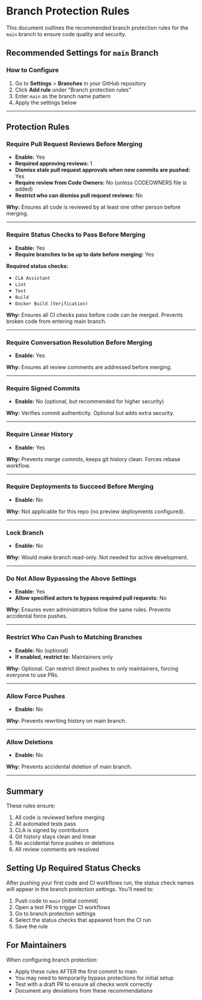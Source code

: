 # Branch Protection Rules

This document outlines the recommended branch protection rules for the `main` branch to ensure code quality and security.

## Recommended Settings for `main` Branch

### How to Configure

1. Go to **Settings** > **Branches** in your GitHub repository
2. Click **Add rule** under "Branch protection rules"
3. Enter `main` as the branch name pattern
4. Apply the settings below

---

## Protection Rules

### Require Pull Request Reviews Before Merging

- **Enable:** Yes
- **Required approving reviews:** 1
- **Dismiss stale pull request approvals when new commits are pushed:** Yes
- **Require review from Code Owners:** No (unless CODEOWNERS file is added)
- **Restrict who can dismiss pull request reviews:** No

**Why:** Ensures all code is reviewed by at least one other person before merging.

---

### Require Status Checks to Pass Before Merging

- **Enable:** Yes
- **Require branches to be up to date before merging:** Yes

**Required status checks:**
- `CLA Assistant`
- `Lint`
- `Test`
- `Build`
- `Docker Build (Verification)`

**Why:** Ensures all CI checks pass before code can be merged. Prevents broken code from entering main branch.

---

### Require Conversation Resolution Before Merging

- **Enable:** Yes

**Why:** Ensures all review comments are addressed before merging.

---

### Require Signed Commits

- **Enable:** No (optional, but recommended for higher security)

**Why:** Verifies commit authenticity. Optional but adds extra security.

---

### Require Linear History

- **Enable:** Yes

**Why:** Prevents merge commits, keeps git history clean. Forces rebase workflow.

---

### Require Deployments to Succeed Before Merging

- **Enable:** No

**Why:** Not applicable for this repo (no preview deployments configured).

---

### Lock Branch

- **Enable:** No

**Why:** Would make branch read-only. Not needed for active development.

---

### Do Not Allow Bypassing the Above Settings

- **Enable:** Yes
- **Allow specified actors to bypass required pull requests:** No

**Why:** Ensures even administrators follow the same rules. Prevents accidental force pushes.

---

### Restrict Who Can Push to Matching Branches

- **Enable:** No (optional)
- **If enabled, restrict to:** Maintainers only

**Why:** Optional. Can restrict direct pushes to only maintainers, forcing everyone to use PRs.

---

### Allow Force Pushes

- **Enable:** No

**Why:** Prevents rewriting history on main branch.

---

### Allow Deletions

- **Enable:** No

**Why:** Prevents accidental deletion of main branch.

---

## Summary

These rules ensure:
1. All code is reviewed before merging
2. All automated tests pass
3. CLA is signed by contributors
4. Git history stays clean and linear
5. No accidental force pushes or deletions
6. All review comments are resolved

## Setting Up Required Status Checks

After pushing your first code and CI workflows run, the status check names will appear in the branch protection settings. You'll need to:

1. Push code to `main` (initial commit)
2. Open a test PR to trigger CI workflows
3. Go to branch protection settings
4. Select the status checks that appeared from the CI run
5. Save the rule

## For Maintainers

When configuring branch protection:
- Apply these rules AFTER the first commit to main
- You may need to temporarily bypass protections for initial setup
- Test with a draft PR to ensure all checks work correctly
- Document any deviations from these recommendations
